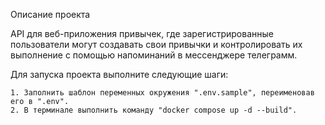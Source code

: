 Описание проекта

API для веб-приложения привычек, где зарегистрированные пользователи могут создавать свои привычки и контролировать их выполнение с помощью напоминаний в мессенджере телеграмм.

Для запуска проекта выполните следующие шаги:

    1. Заполнить шаблон переменных окружения ".env.sample", переименовав его в ".env".
    2. В терминале выполнить команду "docker compose up -d --build".
